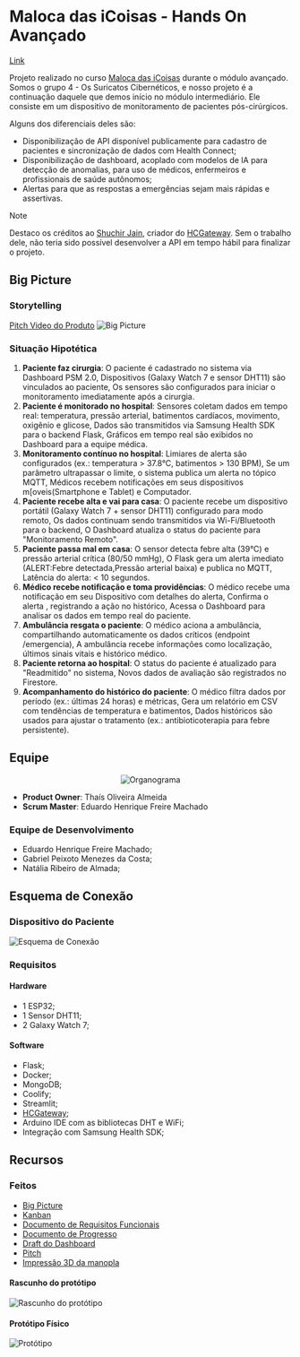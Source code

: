# Maloca das iCoisas - Hands On Avançado

[Link](https://github.com/gabiel98/gabiel98-maloca-das-icoisas-avancado)

Projeto realizado no curso [Maloca das iCoisas](https://github.com/Maloca-iCoisas) durante o módulo avançado. Somos o grupo 4 - Os Suricatos Cibernéticos, e nosso projeto é a continuação daquele que demos início no módulo intermediário. Ele consiste em um dispositivo de monitoramento de pacientes pós-cirúrgicos.

Alguns dos diferenciais deles são:

- Disponibilização de API disponível publicamente para cadastro de pacientes e sincronização de dados com Health Connect;
- Disponibilização de dashboard, acoplado com modelos de IA para detecção de anomalias, para uso de médicos, enfermeiros e profissionais de saúde autônomos;
- Alertas para que as respostas a emergências sejam mais rápidas e assertivas.

> [!NOTE]
> Destaco os créditos ao [Shuchir Jain](https://shuchir.dev/), criador do [HCGateway](https://github.com/ShuchirJ/HCGateway). Sem o trabalho dele, não teria sido possível desenvolver a API em tempo hábil para finalizar o projeto.

## Big Picture

### Storytelling
[Pitch Video do Produto](https://youtu.be/69h1PzXl2rQ)
![Big Picture](./big_picturebg.png)

### Situação Hipotética
1. **Paciente faz cirurgia**: O paciente é cadastrado no sistema via Dashboard PSM 2.0, Dispositivos (Galaxy Watch 7 e sensor DHT11) são vinculados ao paciente, Os sensores são configurados para iniciar o monitoramento imediatamente após a cirurgia.  
2. **Paciente é monitorado no hospital**: Sensores coletam dados em tempo real: temperatura, pressão arterial, batimentos cardíacos, movimento, oxigênio e glicose, Dados são transmitidos via Samsung Health SDK para o backend Flask, Gráficos em tempo real são exibidos no Dashboard para a equipe médica.  
3. **Monitoramento contínuo no hospital**: Limiares de alerta são configurados (ex.: temperatura > 37.8°C, batimentos > 130 BPM), Se um parâmetro ultrapassar o limite, o sistema publica um alerta no tópico MQTT, Médicos recebem notificações em seus dispositivos m[oveis(Smartphone e Tablet) e Computador.  
4. **Paciente recebe alta e vai para casa**: O paciente recebe um dispositivo portátil (Galaxy Watch 7 + sensor DHT11) configurado para modo remoto, Os dados continuam sendo transmitidos via Wi-Fi/Bluetooth para o backend, O Dashboard atualiza o status do paciente para "Monitoramento Remoto".  
5. **Paciente passa mal em casa**: O sensor detecta febre alta (39°C) e pressão arterial crítica (80/50 mmHg), O Flask gera um alerta imediato (ALERT:Febre detectada,Pressão arterial baixa) e publica no MQTT, Latência do alerta: < 10 segundos.
6. **Médico recebe notificação e toma providências**: O médico recebe uma notificação em seu Dispositivo com detalhes do alerta, Confirma o alerta , registrando a ação no histórico, Acessa o Dashboard para analisar os dados em tempo real do paciente.  
7. **Ambulância resgata o paciente**: O médico aciona a ambulância, compartilhando automaticamente os dados críticos (endpoint /emergencia), A ambulância recebe informações como localização, últimos sinais vitais e histórico médico.
8. **Paciente retorna ao hospital**: O status do paciente é atualizado para "Readmitido" no sistema, Novos dados de avaliação são registrados no Firestore.  
9. **Acompanhamento do histórico do paciente**: O médico filtra dados por período (ex.: últimas 24 horas) e métricas, Gera um relatório em CSV com tendências de temperatura e batimentos, Dados históricos são usados para ajustar o tratamento (ex.: antibioticoterapia para febre persistente).

 
## Equipe 

<div align="center">

![Organograma](./organograma.svg)

</div>

- **Product Owner**: Thaís Oliveira Almeida
- **Scrum Master**: Eduardo Henrique Freire Machado

### Equipe de Desenvolvimento 

- Eduardo Henrique Freire Machado;
- Gabriel Peixoto Menezes da Costa;
- Natália Ribeiro de Almada;

## Esquema de Conexão

### Dispositivo do Paciente
![Esquema de Conexão](./simulacao_paciente.png) 

### Requisitos

#### Hardware

- 1 ESP32;
- 1 Sensor DHT11;
- 2 Galaxy Watch 7;

#### Software

- Flask;
- Docker;
- MongoDB;
- Coolify;
- Streamlit;
- [HCGateway](https://github.com/ShuchirJ/HCGateway);
- Arduino IDE com as bibliotecas DHT e WiFi;
- Integração com Samsung Health SDK;

## Recursos

### Feitos 
- [Big Picture](https://www.canva.com/design/DAGX9015E_Y/igNJWoiv6dB_DmXLwmla8g/edit?utm_content=DAGX9015E_Y&utm_campaign=designshare&utm_medium=link2&utm_source=sharebutton)
- [Kanban](https://trello.com/invite/b/67f9814a70391e1f77704678/ATTI7b5a3cc73e9dc276db2bb33731acf766C5B92480/hands-on-maloca-avancado)
- [Documento de Requisitos Funcionais](https://docs.google.com/document/d/139STMAsBITp9Wc13MITmVtwTrKqo48Z1CFOeEzPEa9E/edit?usp=sharing)
- [Documento de Progresso](https://docs.google.com/document/d/1bgMEeEQhJlnWOdWcRUyse7d14oNcHCMup1lYqwKh_Mo/edit?usp=sharing)
- [Draft do Dashboard](https://docs.google.com/document/d/1C2ehc7o-pFcvJAB2sn8F75oxu_O5OohuYzn4Uq6_mu0/edit?usp=sharing)
- [Pitch](https://www.canva.com/design/DAGlHtj_Dbw/z7gQhzEXTac-saG-JPqG7Q/edit?utm_content=DAGlHtj_Dbw&utm_campaign=designshare&utm_medium=link2&utm_source=sharebutton)
- [Impressão 3D da manopla](https://www.tinkercad.com/things/jRywDCm9EJq-copy-of-manopla-pos-cirurgica-suricates-?sharecode=0sUWq_mmopyBLxGs9N16jS2lAAK12oiFNIAJIxsAgPY)

#### Rascunho do protótipo

![Rascunho do protótipo](./RascunhoPrototipo3dCROP.jpeg)

#### Protótipo Físico

![Protótipo](./PrototipoFisicoCROP.jpeg)
